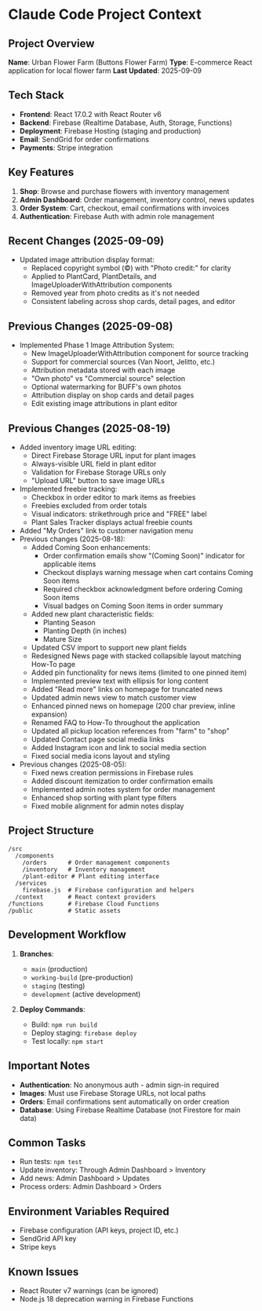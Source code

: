# Claude Code Project Context

## Project Overview
**Name**: Urban Flower Farm (Buttons Flower Farm)
**Type**: E-commerce React application for local flower farm
**Last Updated**: 2025-09-09

## Tech Stack
- **Frontend**: React 17.0.2 with React Router v6
- **Backend**: Firebase (Realtime Database, Auth, Storage, Functions)
- **Deployment**: Firebase Hosting (staging and production)
- **Email**: SendGrid for order confirmations
- **Payments**: Stripe integration

## Key Features
1. **Shop**: Browse and purchase flowers with inventory management
2. **Admin Dashboard**: Order management, inventory control, news updates
3. **Order System**: Cart, checkout, email confirmations with invoices
4. **Authentication**: Firebase Auth with admin role management

## Recent Changes (2025-09-09)
- Updated image attribution display format:
  - Replaced copyright symbol (©) with "Photo credit:" for clarity
  - Applied to PlantCard, PlantDetails, and ImageUploaderWithAttribution components
  - Removed year from photo credits as it's not needed
  - Consistent labeling across shop cards, detail pages, and editor

## Previous Changes (2025-09-08)
- Implemented Phase 1 Image Attribution System:
  - New ImageUploaderWithAttribution component for source tracking
  - Support for commercial sources (Van Noort, Jelitto, etc.)
  - Attribution metadata stored with each image
  - "Own photo" vs "Commercial source" selection
  - Optional watermarking for BUFF's own photos
  - Attribution display on shop cards and detail pages
  - Edit existing image attributions in plant editor

## Previous Changes (2025-08-19)
- Added inventory image URL editing:
  - Direct Firebase Storage URL input for plant images
  - Always-visible URL field in plant editor
  - Validation for Firebase Storage URLs only
  - "Upload URL" button to save image URLs
- Implemented freebie tracking:
  - Checkbox in order editor to mark items as freebies
  - Freebies excluded from order totals
  - Visual indicators: strikethrough price and "FREE" label
  - Plant Sales Tracker displays actual freebie counts
- Added "My Orders" link to customer navigation menu
- Previous changes (2025-08-18):
  - Added Coming Soon enhancements:
    - Order confirmation emails show "(Coming Soon)" indicator for applicable items
    - Checkout displays warning message when cart contains Coming Soon items
    - Required checkbox acknowledgment before ordering Coming Soon items
    - Visual badges on Coming Soon items in order summary
  - Added new plant characteristic fields:
    - Planting Season
    - Planting Depth (in inches)
    - Mature Size
  - Updated CSV import to support new plant fields
  - Redesigned News page with stacked collapsible layout matching How-To page
  - Added pin functionality for news items (limited to one pinned item)
  - Implemented preview text with ellipsis for long content
  - Added "Read more" links on homepage for truncated news
  - Updated admin news view to match customer view
  - Enhanced pinned news on homepage (200 char preview, inline expansion)
  - Renamed FAQ to How-To throughout the application
  - Updated all pickup location references from "farm" to "shop"
  - Updated Contact page social media links
  - Added Instagram icon and link to social media section
  - Fixed social media icons layout and styling
- Previous changes (2025-08-05):
  - Fixed news creation permissions in Firebase rules
  - Added discount itemization to order confirmation emails
  - Implemented admin notes system for order management
  - Enhanced shop sorting with plant type filters
  - Fixed mobile alignment for admin notes display

## Project Structure
```
/src
  /components
    /orders      # Order management components
    /inventory   # Inventory management
    /plant-editor # Plant editing interface
  /services
    firebase.js  # Firebase configuration and helpers
  /context       # React context providers
/functions       # Firebase Cloud Functions
/public          # Static assets
```

## Development Workflow
1. **Branches**: 
   - `main` (production)
   - `working-build` (pre-production)
   - `staging` (testing)
   - `development` (active development)

2. **Deploy Commands**:
   - Build: `npm run build`
   - Deploy staging: `firebase deploy`
   - Test locally: `npm start`

## Important Notes
- **Authentication**: No anonymous auth - admin sign-in required
- **Images**: Must use Firebase Storage URLs, not local paths
- **Orders**: Email confirmations sent automatically on order creation
- **Database**: Using Firebase Realtime Database (not Firestore for main data)

## Common Tasks
- Run tests: `npm test`
- Update inventory: Through Admin Dashboard > Inventory
- Add news: Admin Dashboard > Updates
- Process orders: Admin Dashboard > Orders

## Environment Variables Required
- Firebase configuration (API keys, project ID, etc.)
- SendGrid API key
- Stripe keys

## Known Issues
- React Router v7 warnings (can be ignored)
- Node.js 18 deprecation warning in Firebase Functions